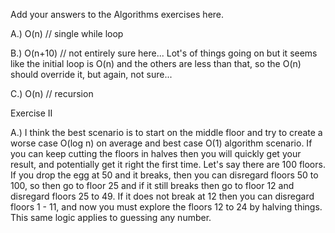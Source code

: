 Add your answers to the Algorithms exercises here.

A.) O(n) // single while loop

B.) O(n+10) // not entirely sure here... Lot's of things going on but it seems like the initial loop is O(n) 
    and the others are less than that, so the O(n) should override it, but again, not sure...

C.) O(n) // recursion

Exercise II

A.) I think the best scenario is to start on the middle floor and try to create a worse case O(log n) on average and best 
    case O(1) algorithm scenario. If you can keep cutting the floors in halves then you will quickly get your result, and
    potentially get it right the first time. Let's say there are 100 floors. If you drop the egg at 50 and it breaks, then
    you can disregard floors 50 to 100, so then go to floor 25 and if it still breaks then go to floor 12 and disregard 
    floors 25 to 49. If it does not break at 12 then you can disregard floors 1 - 11, and now you must explore the floors
    12 to 24 by halving things. This same logic applies to guessing any number.